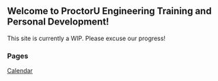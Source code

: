 ## Welcome to ProctorU Engineering Training and Personal Development!

This site is currently a WIP. Please excuse our progress!

### Pages

[Calendar](calendar.md)
